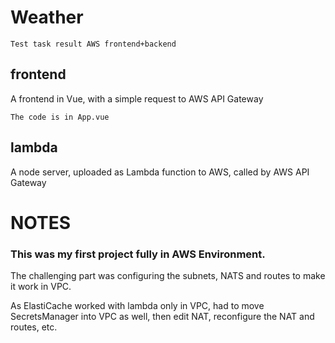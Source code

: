 # Weather

`Test task result AWS frontend+backend`

## frontend

A frontend in Vue, with a simple request to AWS API Gateway

`The code is in App.vue`

## lambda

A node server, uploaded as Lambda function to AWS, called by AWS API Gateway

# NOTES

### This was my first project fully in AWS Environment.

The challenging part was configuring the subnets, NATS and routes to make it work in VPC.

As ElastiCache worked with lambda only in VPC, had to move SecretsManager into VPC as well, then edit NAT, reconfigure the NAT and routes, etc. 
